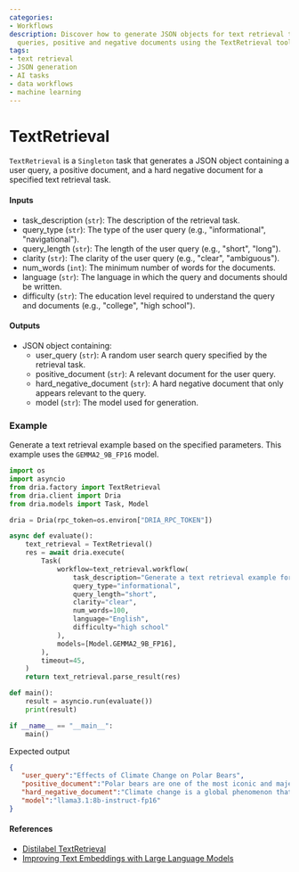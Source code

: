 ```yaml
---
categories:
- Workflows
description: Discover how to generate JSON objects for text retrieval tasks with user
  queries, positive and negative documents using the TextRetrieval tool.
tags:
- text retrieval
- JSON generation
- AI tasks
- data workflows
- machine learning
---
```


# TextRetrieval

`TextRetrieval` is a `Singleton` task that generates a JSON object containing a user query, a positive document, and a hard negative document for a specified text retrieval task.

#### Inputs
- task_description (`str`): The description of the retrieval task.
- query_type (`str`): The type of the user query (e.g., "informational", "navigational").
- query_length (`str`): The length of the user query (e.g., "short", "long").
- clarity (`str`): The clarity of the user query (e.g., "clear", "ambiguous").
- num_words (`int`): The minimum number of words for the documents.
- language (`str`): The language in which the query and documents should be written.
- difficulty (`str`): The education level required to understand the query and documents (e.g., "college", "high school").

#### Outputs
- JSON object containing:
  - user_query (`str`): A random user search query specified by the retrieval task.
  - positive_document (`str`): A relevant document for the user query.
  - hard_negative_document (`str`): A hard negative document that only appears relevant to the query.
  - model (`str`): The model used for generation.

### Example

Generate a text retrieval example based on the specified parameters. This example uses the `GEMMA2_9B_FP16` model.

```python
import os
import asyncio
from dria.factory import TextRetrieval
from dria.client import Dria
from dria.models import Task, Model

dria = Dria(rpc_token=os.environ["DRIA_RPC_TOKEN"])

async def evaluate():
    text_retrieval = TextRetrieval()
    res = await dria.execute(
        Task(
            workflow=text_retrieval.workflow(
                task_description="Generate a text retrieval example for a science topic",
                query_type="informational",
                query_length="short",
                clarity="clear",
                num_words=100,
                language="English",
                difficulty="high school"
            ),
            models=[Model.GEMMA2_9B_FP16],
        ),
        timeout=45,
    )
    return text_retrieval.parse_result(res)

def main():
    result = asyncio.run(evaluate())
    print(result)

if __name__ == "__main__":
    main()
```

Expected output

```json
{
   "user_query":"Effects of Climate Change on Polar Bears",
   "positive_document":"Polar bears are one of the most iconic and majestic creatures in the Arctic ecosystem. However, their populations have been declining over the past few decades due to various reasons, including habitat loss and hunting. The primary threat to polar bears is the melting of sea ice caused by climate change. As a result, they struggle to hunt for seals, their primary source of food, which are found in and around sea ice.According to a study published in the journal Nature Climate Change, the Arctic has been warming at a rate twice as fast as the global average over the past 30 years. This rapid warming has led to significant changes in polar bear behavior and ecology. For instance, they have started spending more time on land than on sea ice, which affects their ability to hunt and feed.The consequences of climate change on polar bears are far-reaching and severe. They may eventually lose their primary source of food, leading to malnutrition, starvation, and even death. Moreover, the loss of sea ice will also affect other marine species that rely on it for survival, including walruses, seals, and belugas.To mitigate these effects, scientists recommend reducing greenhouse gas emissions, conserving energy, and implementing policies to protect polar bear habitats. Governments and organizations worldwide are working together to address this pressing issue and ensure the long-term survival of polar bears in a rapidly changing climate.",
   "hard_negative_document":"Climate change is a global phenomenon that affects various ecosystems around the world. While it has significant impacts on marine life, including coral bleaching and ocean acidification, its effects on terrestrial ecosystems are often overlooked. However, research suggests that climate change can lead to changes in vegetation patterns, altered fire regimes, and shifts in animal migration routes.For example, some studies have shown that warming temperatures in the Amazon rainforest have led to an increase in wildfires, which can release massive amounts of carbon dioxide into the atmosphere. Additionally, climate-driven changes in precipitation patterns have affected agricultural productivity, leading to food shortages in some regions.While climate change is a pressing concern for polar bears, its effects on terrestrial ecosystems are equally significant and warrant further research. By studying these impacts, we may gain valuable insights into the complex relationships between climate change, biodiversity, and ecosystem resilience.",
   "model":"llama3.1:8b-instruct-fp16"
}
```

#### References

- [Distilabel TextRetrieval](https://distilabel.argilla.io/latest/components-gallery/tasks/generatetextretrievaldata/)
- [Improving Text Embeddings with Large Language Models](https://arxiv.org/abs/2401.00368)